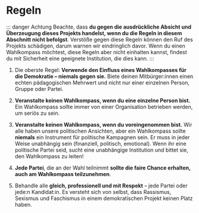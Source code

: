# Regeln

::: danger Achtung
Beachte, dass **du gegen die ausdrückliche Absicht und Überzeugung dieses Projekts handelst, wenn du
die Regeln in diesem Abschnitt nicht befolgst**. Verstöße gegen diese Regeln können den Ruf des
Projekts schädigen, darum warnen wir eindringlich davor. Wenn du einen Wahlkompass möchtest, diese
Regeln aber nicht einhalten kannst, findest du mit Sicherheit eine geeignete Institution, die dies
kann.
:::

1. Die oberste Regel: **Verwende den Einfluss eines Wahlkompasses für die Demokratie – niemals gegen
   sie.** Biete deinen Mitbürger:innen einen echten pädagogischen Mehrwert und nicht nur einer
   einzelnen Person, Gruppe oder Partei.

2. **Veranstalte keinen Wahlkompass, wenn du eine einzelne Person bist.** Ein Wahlkompass sollte
   immer von einer Organisation betrieben werden, um seriös zu sein.

3. **Veranstalte keinen Wahlkompass, wenn du voreingenommen bist.** Wir alle haben unsere
   politischen Ansichten, aber ein Wahlkompass sollte **niemals** ein Instrument für politische
   Kampagnen sein. Er muss in jeder Weise unabhängig sein (finanziell, politisch, emotional). Wenn
   ihr eine politische Partei seid, sucht eine unabhängige Institution und bittet sie, den
   Wahlkompass zu leiten!

4. **Jede Partei**, die an der Wahl teilnimmt **sollte die faire Chance erhalten, auch am
   Wahlkompass teilzunehmen**.

5. Behandle alle **gleich, professionell und mit Respekt** – jede Partei oder jede:n Kandidat:in. Es
   versteht sich von selbst, dass Rassismus, Sexismus und Faschismus in einem demokratischen Projekt
   keinen Platz haben.